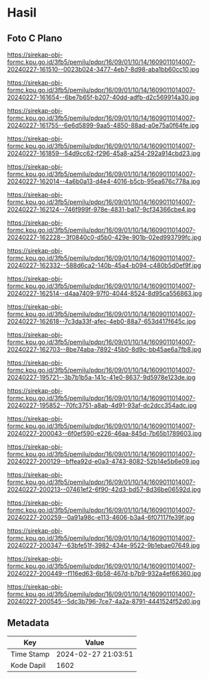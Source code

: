 # Hasil

## Foto C Plano

https://sirekap-obj-formc.kpu.go.id/3fb5/pemilu/pdpr/16/09/01/10/14/1609011014007-20240227-161510--0023b024-3477-4eb7-8d98-aba1bb60cc10.jpg

https://sirekap-obj-formc.kpu.go.id/3fb5/pemilu/pdpr/16/09/01/10/14/1609011014007-20240227-161654--6be7b65f-b207-40dd-adfb-d2c569914a30.jpg

https://sirekap-obj-formc.kpu.go.id/3fb5/pemilu/pdpr/16/09/01/10/14/1609011014007-20240227-161755--6e6d5899-9aa5-4850-88ad-a0e75a0f64fe.jpg

https://sirekap-obj-formc.kpu.go.id/3fb5/pemilu/pdpr/16/09/01/10/14/1609011014007-20240227-161859--54d9cc62-f296-45a8-a254-292a914cbd23.jpg

https://sirekap-obj-formc.kpu.go.id/3fb5/pemilu/pdpr/16/09/01/10/14/1609011014007-20240227-162014--4a6b0a13-d4e4-4016-b5cb-95ea676c778a.jpg

https://sirekap-obj-formc.kpu.go.id/3fb5/pemilu/pdpr/16/09/01/10/14/1609011014007-20240227-162124--746f999f-978e-4831-ba17-9cf34366cbe4.jpg

https://sirekap-obj-formc.kpu.go.id/3fb5/pemilu/pdpr/16/09/01/10/14/1609011014007-20240227-162228--3f0840c0-d5b0-429e-901b-02ed993799fc.jpg

https://sirekap-obj-formc.kpu.go.id/3fb5/pemilu/pdpr/16/09/01/10/14/1609011014007-20240227-162332--588d6ca2-140b-45a4-b094-c480b5d0ef9f.jpg

https://sirekap-obj-formc.kpu.go.id/3fb5/pemilu/pdpr/16/09/01/10/14/1609011014007-20240227-162514--d4aa7409-97f0-4044-8524-8d95ca556863.jpg

https://sirekap-obj-formc.kpu.go.id/3fb5/pemilu/pdpr/16/09/01/10/14/1609011014007-20240227-162618--7c3da33f-afec-4eb0-88a7-653d417f645c.jpg

https://sirekap-obj-formc.kpu.go.id/3fb5/pemilu/pdpr/16/09/01/10/14/1609011014007-20240227-162703--8be74aba-7892-45b0-8d9c-bb45ae6a7fb8.jpg

https://sirekap-obj-formc.kpu.go.id/3fb5/pemilu/pdpr/16/09/01/10/14/1609011014007-20240227-195721--3b7b1b5a-141c-41e0-8637-9d5978e123de.jpg

https://sirekap-obj-formc.kpu.go.id/3fb5/pemilu/pdpr/16/09/01/10/14/1609011014007-20240227-195852--70fc3751-a8ab-4d91-93af-dc2dcc354adc.jpg

https://sirekap-obj-formc.kpu.go.id/3fb5/pemilu/pdpr/16/09/01/10/14/1609011014007-20240227-200043--6f0ef590-e226-46aa-845d-7b65b1789603.jpg

https://sirekap-obj-formc.kpu.go.id/3fb5/pemilu/pdpr/16/09/01/10/14/1609011014007-20240227-200129--bffea92d-e0a3-4743-8082-52b14e5b6e09.jpg

https://sirekap-obj-formc.kpu.go.id/3fb5/pemilu/pdpr/16/09/01/10/14/1609011014007-20240227-200213--07461ef2-6f90-42d3-bd57-8d36be06592d.jpg

https://sirekap-obj-formc.kpu.go.id/3fb5/pemilu/pdpr/16/09/01/10/14/1609011014007-20240227-200259--0a91a98c-e113-4606-b3a4-6f07117fe39f.jpg

https://sirekap-obj-formc.kpu.go.id/3fb5/pemilu/pdpr/16/09/01/10/14/1609011014007-20240227-200347--63bfe51f-3982-434e-9522-9b1ebae07649.jpg

https://sirekap-obj-formc.kpu.go.id/3fb5/pemilu/pdpr/16/09/01/10/14/1609011014007-20240227-200449--f116ed63-6b58-467d-b7b9-932a4ef66360.jpg

https://sirekap-obj-formc.kpu.go.id/3fb5/pemilu/pdpr/16/09/01/10/14/1609011014007-20240227-200545--5dc3b796-7ce7-4a2a-8791-4441524f52d0.jpg


## Metadata

| Key        | Value               |
| ---------- | ------------------- |
| Time Stamp | 2024-02-27 21:03:51 |
| Kode Dapil | 1602                |



